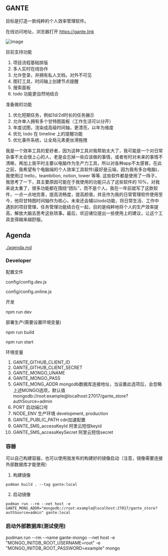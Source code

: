 ## GANTE

目标是打造一款纯粹的个人效率管理软件。

在线访问地址，浏览器打开 https://gante.link

![image](https://user-images.githubusercontent.com/9263655/219541219-dded8681-4e2c-4fab-addc-e543ff9d767c.png)

目前支持功能

1. 项目流程基础排版
2. 多人实时在线协作
3. 允许登录，并拥有私人文档，对外不可见
4. 图钉工具，时间轴上创建节点提醒
5. 搜索面板
6. todo 功能更自然地结合

准备做的功能

1. 优化短期任务，例如1d/2d时长的任务展示
2. 允许单人拥有多个甘特图面板（工作生活可以分开）
3. 年度试图，渲染成高级时间轴，更漂亮，以年为维度
4. 优化 todo 在 timeline 上的提醒功能
5. 优化事件系统，让全局元素更丝滑拖拽


我是一个效率工具的爱好者，因为这种工具对我帮助太大了，我可能是一个对日常杂事不太会很上心的人，老是会忘掉一些应该做的事情，或者有时对未来的事情不清晰，再加上我平时主要以电脑作为生产力工具，所以对各种app不太感冒。在此之前，我希望有个电脑端的个人效率工具软件(最好是云端，因为我有多台电脑)，我使用过 trello，teambition, notion, tower 等等. 这些软件都是使用了一阵子，我思考了一下，其主要原因可能在于我使用的功能只占了这些软件的 10%，对我来说太重了，很多功能都在围绕“团队”，而不是个人。我在一年前就写了这款软件，一点一点地完善，提高流畅度，提高颜值，并且作为我的日常管理软件使用至今，他将甘特图时间轴作为核心，未来还会辅以todo功能，将日常生活、工作中遇到的项目管理，任务管理功能结合在一起，目的是纯粹地将个人的生产效率提高，解放大脑去思考这些琐事。最后，欢迎诸位提出一些使用上的建议，让这个工具变得越来越舒服。

## Agenda

[./agenda.md](./agenda.md)

### Developer

配置文件

config/config.dev.js

config/config.online.js

开发

npm run dev


部署生产(需要设置环境变量)

npm run build

npm run start


环境变量

1. GANTE_GITHUB_CLIENT_ID
2. GANTE_GITHUB_CLIENT_SECRET
3. GANTE_MONGO_UNAME
4. GANTE_MONGO_PASS
5. GANTE_MONG_ADDR mongodb数据库连接地址，当设置此选项后，会忽略上述MONGO选项，默认值 mongodb://root:example@localhost:27017/gante_store?authSource=admin
6. PORT 启动端口号
7. NODE_ENV 生产环境 development, production
8. GANTE_PUBLIC_PATH cdn加速配置
9. GANTE_SMS_accessKeyId 阿里云短信keyid
10. GANTE_SMS_accessKeySecret 阿里云短信secret

### 容器

可以自己构建容器，也可以使用我发布的构建好的镜像启动（注意，镜像需要连接外部数据库才能使用）

1. 构建镜像

```
podman build . --tag gante:local
```

2. 启动镜像

```
podman run --rm --net host -e GANTE_MONG_ADDR="mongodb://root:example@localhost:27017/gante_store?authSource=admin" gante:local
```


### 启动外部数据库(测试使用)

podman  run --rm --name gante-mongo --net host -e "MONGO_INITDB_ROOT_USERNAME=root" -e "MONGO_INITDB_ROOT_PASSWORD=example" mongo
